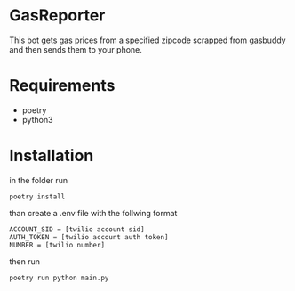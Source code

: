 # GasReporter
This bot gets gas prices from a specified zipcode scrapped from gasbuddy and then sends them to your phone.
# Requirements
- poetry
- python3
# Installation
in the folder run

`poetry install`

than create a .env file with the follwing format

```
ACCOUNT_SID = [twilio account sid]
AUTH_TOKEN = [twilio account auth token]
NUMBER = [twilio number]
```

then run

`poetry run python main.py`